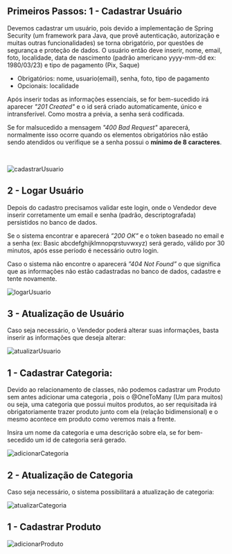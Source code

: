 ## Primeiros Passos: 1 - Cadastrar Usuário
Devemos cadastrar um usuário, pois devido a implementação de Spring Security (um framework para Java, que provê autenticação, autorização e muitas outras funcionalidades) se torna obrigatório, por questões de segurança e proteção de dados. O usuário então deve inserir, nome, email, foto, localidade, data de nascimento (padrão americano yyyy-mm-dd ex: 1980/03/23) e tipo de pagamento (Pix, Saque)
- Obrigatórios: nome, usuario(email), senha, foto, tipo de pagamento
- Opcionais: localidade

Após inserir todas as informações essenciais, se for bem-sucedido irá aparecer *"201 Created"* e o id será criado automaticamente, único e intransferível.
Como mostra a prévia, a senha será codificada.

Se for malsucedido a mensagem *"400 Bad Request"* aparecerá, normalmente isso ocorre quando os elementos obrigatórios não estão sendo atendidos ou verifique se a senha possui o **mínimo de 8 caracteres**.

</br>

![cadastrarUsuario](https://user-images.githubusercontent.com/123910027/229010510-ec8d227d-3b89-4376-b961-c133e73b68d3.png)

## 2 - Logar Usuário

Depois do cadastro precisamos validar este login, onde o Vendedor deve inserir corretamente um email e senha (padrão, descriptografada) persistidos no banco de dados.

Se o sistema encontrar e aparecerá *”200 OK”*  e o token baseado no email e a senha (ex: Basic abcdefghijklmnopqrstuvwxyz) será gerado, válido por 30 minutos, após esse período é necessário outro login.

Caso o sistema não encontre o aparecerá *”404 Not Found”* o que significa que as informações não estão cadastradas no banco de dados, cadastre e tente novamente.

![logarUsuario](https://user-images.githubusercontent.com/123910027/229016452-b5f20910-67aa-4eea-8bcb-952ac759c4a3.png)

## 3 - Atualização de Usuário
Caso seja necessário, o Vendedor poderá alterar suas informações, basta inserir as informações que deseja alterar:

![atualizarUsuario](https://user-images.githubusercontent.com/123910027/229018900-4133cfb3-8386-46ab-b292-eeb4c935a811.png)

## 1 - Cadastrar Categoria: 

Devido ao relacionamento de classes, não podemos cadastrar um Produto sem antes adicionar uma categoria , pois o @OneToMany (Um para muitos) ou seja, uma categoria que possui muitos produtos, ao ser requisitada irá obrigatoriamente trazer produto junto com ela (relação bidimensional) e o mesmo acontece em produto como veremos mais a frente.

Insira um nome da categoria e uma descrição sobre ela, se for bem-secedido um id de categoria será gerado.

![adicionarCategoria](https://user-images.githubusercontent.com/123910027/229019662-c03d5ed2-b31c-470a-a2b7-0b79e2b8b6ed.png)

## 2 - Atualização de Categoria
Caso seja necessário, o sistema possibilitará a atualização de categoria:

![atualizarCategoria](https://user-images.githubusercontent.com/123910027/229020889-b4632e9e-11df-4e3c-a5f5-97a54d81c587.png)


## 1 - Cadastrar Produto

![adicionarProduto](https://user-images.githubusercontent.com/123910027/229021747-5bc5c197-ef93-4da0-bc02-84d88db9fe37.png)

